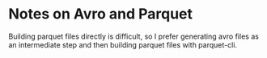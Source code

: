 # Notes on Avro and Parquet

Building parquet files directly is difficult, so I prefer generating avro files
as an intermediate step and then building parquet files with parquet-cli.

